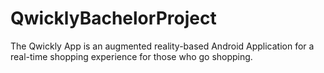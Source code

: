 # QwicklyBachelorProject
 The Qwickly App is an augmented reality-based Android Application for a real-time shopping experience for those who go shopping.
